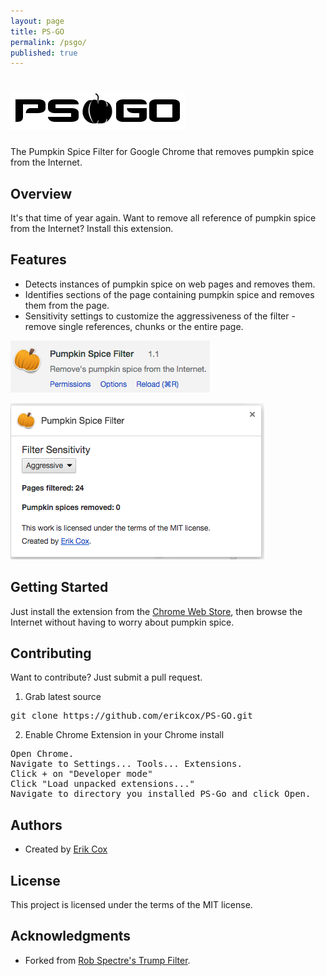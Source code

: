```yaml
---
layout: page
title: PS-GO
permalink: /psgo/
published: true
---
```


![PS GO](images/psgo.png)
================================
The Pumpkin Spice Filter for Google Chrome that removes pumpkin spice from the Internet.


Overview
--------------------------
It's that time of year again. Want to remove all reference of pumpkin spice from the Internet? Install this extension.


Features
--------------------------

* Detects instances of pumpkin spice on web pages and removes them.
* Identifies sections of the page containing pumpkin spice and removes them from the page.
* Sensitivity settings to customize the aggressiveness of the filter - remove single references, chunks or the entire page.

![extension](images/extension.png)

![options](images/options.png)

Getting Started
--------------------------

Just install the extension from the [Chrome Web Store](https://chrome.google.com/webstore/detail/pumpkin-spice-filter/dkbgebgdlnllkcbinlljageehpipdepi), then browse the Internet without having to worry about pumpkin spice.


Contributing
-------------------------
Want to contribute? Just submit a pull request.

1) Grab latest source
<pre>
git clone https://github.com/erikcox/PS-GO.git
</pre>

2) Enable Chrome Extension in your Chrome install
<pre>
Open Chrome.
Navigate to Settings... Tools... Extensions.
Click + on "Developer mode"
Click "Load unpacked extensions..."
Navigate to directory you installed PS-Go and click Open.
</pre>


Authors
-------------------------

* Created by [Erik Cox](http://ecox.rocks/about/)

License
-------------------------
This project is licensed under the terms of the MIT license.

Acknowledgments
-------------------------
* Forked from [Rob Spectre's Trump Filter](https://github.com/RobSpectre/Trump-Filter).

